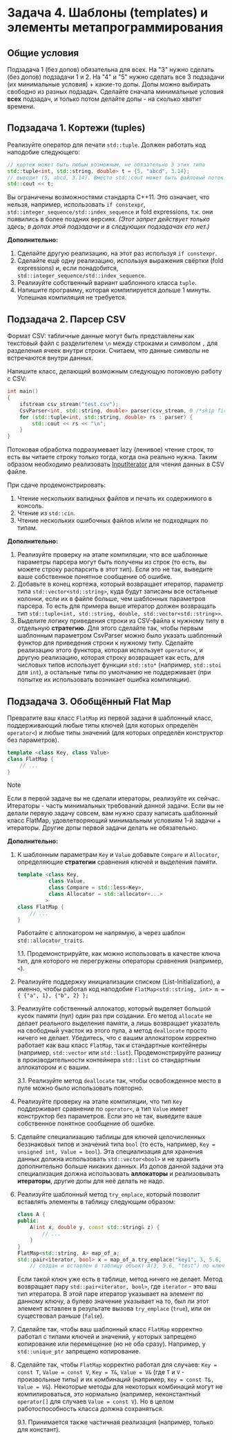 
# Задача 4. Шаблоны (templates) и элементы метапрограммирования

## Общие условия

Подзадача 1 (без допов) обязательна для всех. На "3" нужно сделать (без допов) подзадачи 1 и 2. На "4" и "5" нужно сделать все 3 подзадачи (их минимальные условия) + какие-то допы. Допы можно выбирать свободно из разных подзадач. Сделайте сначала минимальные условия **всех** подзадач, и только потом делайте допы - на сколько хватит времени.

## Подзадача 1. Кортежи (tuples)

Реализуйте оператор для печати `std::tuple`. Должен работать код наподобие следующего:
```C++
// кортеж может быть любым возможным, не обязательно 3 этих типа
std::tuple<int, std::string, double> t = {5, "abcd", 3.14};
// выводит (5, abcd, 3.14). Вместо std::cout может быть файловый поток (ofstream)
std::cout << t; 
```
Вы ограничены возможностями стандарта С++11. Это означает, что нельзя, например, использовать `if constexpr`, `std::integer_sequence/std::index_sequence` и fold expressions, т.к. они появились в более поздних версиях. _(Этот запрет действует только здесь; в допах этой подзадачи и в следующих подзадачах его нет.)_

**Дополнительно:** 

1. Сделайте другую реализацию, на этот раз используя `if constexpr`.
2. Сделайте ещё одну реализацию, используя выражения свёртки (fold expressions) и, если понадобится, `std::integer_sequence/std::index_sequence`.
3. Реализуйте собственный вариант шаблонного класса `tuple`.
4. Напишите программу, которая компилируется дольше 1 минуты. Успешная компиляция не требуется.

## Подзадача 2. Парсер CSV

Формат CSV: табличные данные могут быть представлены как текстовый файл с разделителем `\n` между строками и символом `,` для разделения ячеек внутри строки. Считаем, что данные символы не встречаются внутри данных.

Напишите класс, делающий возможным следующую потоковую работу с CSV:
```C++
int main()
{
    ifstream csv_stream("test.csv");    
    CsvParser<int, std::string, double> parser(csv_stream, 0 /*skip first lines count*/);
    for (std::tuple<int, std::string, double> rs : parser) {
        std::cout << rs << "\n";
    }
}
```

Потоковая обработка подразумевает lazy (ленивое) чтение строк, то есть вы читаете строку только тогда, когда она реально нужна. Таким образом необходимо реализовать [InputIterator](https://en.cppreference.com/w/cpp/named_req/InputIterator) для чтения данных в CSV файле. 

При сдаче продемонстрировать:
1. Чтение нескольких валидных файлов и печать их содержимого в консоль.
2. Чтение из `std::cin`.
3. Чтение нескольких ошибочных файлов и/или не подходящих по типам.

**Дополнительно:**
1. Реализуйте проверку на этапе компиляции, что все шаблонные параметры парсера могут быть получены из строк (то есть, вы можете строку распарсить в этот тип). Если это не так, выведите ваше собственное понятное сообщение об ошибке.
2. Добавьте в конец кортежа, который возвращает итератор, параметр типа `std::vector<std::string>`, куда будут записаны все остальные колонки, если их в файле больше, чем шаблонных параметров парсера. То есть для примера выше итератор должен возвращать тип `std::tuple<int, std::string, double, std::vector<std::string>>`.
3. Выделите логику приведения строки из CSV-файла к нужному типу в отдельную **стратегию**. Для этого сделайте так, чтобы первым шаблонным параметром CsvParser можно было указать шаблонный функтор для приведения строки к нужному типу. Сделайте реализацию этого функтора, которая использует `operator<<`, и другую реализацию, которая строку возвращает как есть, для числовых типов использует функции `std::sto*` (например, `std::stoi` для `int`), а остальные типы по умолчанию не поддерживает (при попытке их использовать возникает ошибка компиляции).

## Подзадача 3. Обобщённый Flat Map

Превратите ваш класс `FlatMap` из первой задачи в шаблонный класс, поддерживающий любые типы ключей (для которых определён `operator<`) и любые типы значений (для которых определён конструктор без параметров).

```C++
template <class Key, class Value>
class FlatMap {
    // ...
}
```

> [!NOTE]
> Если в первой задаче вы не сделали итераторы, реализуйте их сейчас. Итераторы - часть минимальных требований данной задачи. Если вы не делали первую задачу совсем, вам нужно сразу написать шаблонный класс FlatMap, удовлетворяющий минимальным условиям 1-й задачи + итераторы. Другие допы первой задачи делать не обязательно.

**Дополнительно:**

1. К шаблонным параметрам `Key` и `Value` добавьте `Compare` и `Allocator`, определяющие **стратегии** сравнения ключей и выделения памяти. 
    ```C++
    template <class Key,
              class Value,
              class Compare = std::less<Key>,
              class Allocator = std::allocator<...>
             >
    class FlatMap {
        // ...
    }
    ```
    Работайте с аллокатором не напрямую, а через шаблон `std::allocator_traits`.

    1.1. Продемонстрируйте, как можно использовать в качестве ключа тип, для которого не перегружены операторы сравнения (например, `<`).

2. Реализуйте поддержку инициализации списком (List-Initialization), а именно, чтобы работал код наподобие `FlatMap<std::string, int> m = { {"a", 1}, {"b", 2} };`

3. Реализуйте собственный аллокатор, который выделяет большой кусок памяти (пул) один раз при создании. Его метод `allocate` не делает реального выделения памяти, а лишь возвращает указатель на свободный участок из этого пула, а метод `deallocate` просто ничего не делает. Убедитесь, что с вашим аллокатором корректно работает как ваш класс `FlatMap`, так и стандартные контейнеры (например, `std::vector` или `std::list`). Продемонстрируйте разницу в производительности контейнера `std::list` со стандартным аллокатором и с вашим.

    3.1. Реализуйте метод `deallocate` так, чтобы освобожденное место в пуле можно было использовать повторно.

4. Реализуйте проверку на этапе компиляции, что тип `Key` поддерживает сравнение по `operator<`, а тип `Value` имеет конструктор без параметров. Если это не так, выведите ваше собственное понятное сообщение об ошибке.

5. Сделайте специализацию таблицы для ключей целочисленных беззнаковых типов и значений типа `bool` (то есть, например, `Key = unsigned int, Value = bool`). Эта специализация для хранения данных должна использовать `std::vector<bool>` и не хранить дополнительно больше никаких данных. Из допов данной задачи эта специализация должна использовать **аллокаторы** и реализовывать **итераторы**, другие допы для неё делать не надо.

6. Реализуйте шаблонный метод `try_emplace`, который позволит вставлять элементы в таблицу следующим образом:
    ```C++
    class A {
    public:
        A(int x, double y, const std::string& z) {
            // ...
        }
    }
    FlatMap<std::string, A> map_of_a;
    std::pair<iterator, bool> x = map_of_a.try_emplace("key1", 3, 5.6, "test");
        // создан и вставлен в таблицу объект A(3, 5.6, "test") по ключу "key1"
    ```
    Если такой ключ уже есть в таблице, метод ничего не делает. Метод возвращает пару `std::pair<iterator, bool>`, где `iterator` - это ваш тип итератора. В этой паре итератор указывает на элемент по данному ключу, а булево значение указывает на то, был ли этот элемент вставлен в результате вызова `try_emplace` (`true`), или он существовал раньше (`false`).

8. Сделайте так, чтобы ваш шаблонный класс `FlatMap` корректно работал с типами ключей и значений, у которых запрещено копирование или перемещение (но не оба сразу). Например, у `std::unique_ptr` запрещено копирование.

9. Сделайте так, чтобы `FlatMap` корректно работал для случаев: `Key = const T`, `Value = const V`, `Key = T&`, `Value = V&` (где `T` и `V` - произвольные типы) и их комбинаций (например, `Key = const T&, Value = V&`). Некоторые методы для некоторых комбинаций могут не компилироваться, это нормально (например, неконстантный `operator[]` для случаев `Value = const V`). Но в целом работоспособность класса должна сохраняться.

    9.1. Принимается также частичная реализация (например, только для констант).
